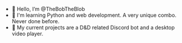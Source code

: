 - 👋 Hello, I’m @TheBobTheBlob
- 🌱 I'm learning Python and web development. A very unique combo. Never done before.
- 💞️ My current projects are a D&D related Discord bot and a desktop video player.

<!---
TheBobTheBlob/TheBobTheBlob is a ✨ special ✨ repository because its `README.md` (this file) appears on your GitHub profile.
You can click the Preview link to take a look at your changes.
--->
